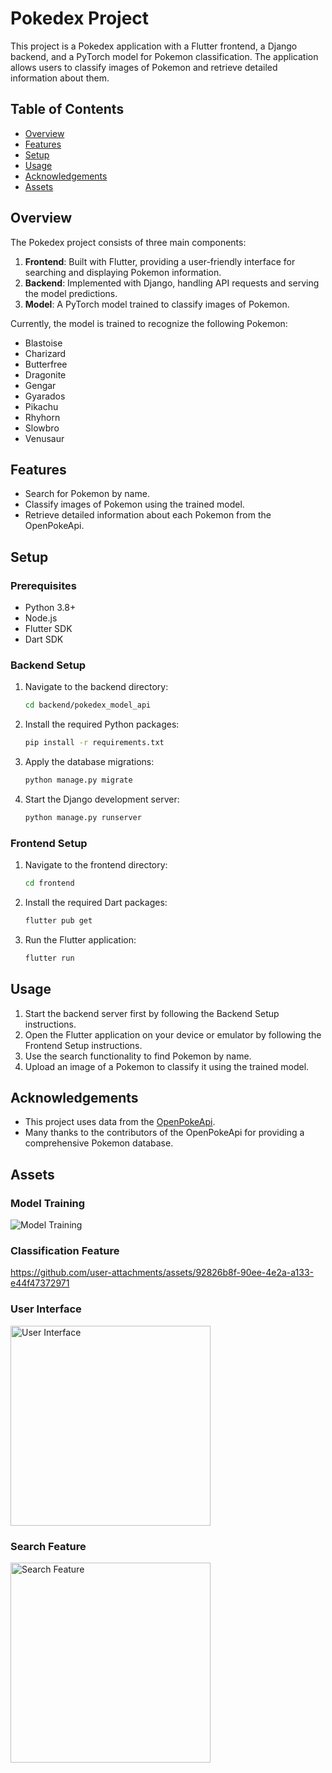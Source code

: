 # Pokedex Project

This project is a Pokedex application with a Flutter frontend, a Django backend, and a PyTorch model for Pokemon classification. The application allows users to classify images of Pokemon and retrieve detailed information about them.

## Table of Contents
- [Overview](#overview)
- [Features](#features)
- [Setup](#setup)
- [Usage](#usage)
- [Acknowledgements](#acknowledgements)
- [Assets](#assets)

## Overview


The Pokedex project consists of three main components:
1. **Frontend**: Built with Flutter, providing a user-friendly interface for searching and displaying Pokemon information.
2. **Backend**: Implemented with Django, handling API requests and serving the model predictions.
3. **Model**: A PyTorch model trained to classify images of Pokemon.

Currently, the model is trained to recognize the following Pokemon: 
- Blastoise
- Charizard
- Butterfree
- Dragonite
- Gengar
- Gyarados
- Pikachu
- Rhyhorn
- Slowbro
- Venusaur

## Features

- Search for Pokemon by name.
- Classify images of Pokemon using the trained model.
- Retrieve detailed information about each Pokemon from the OpenPokeApi.

## Setup

### Prerequisites

- Python 3.8+
- Node.js
- Flutter SDK
- Dart SDK

### Backend Setup

1. Navigate to the backend directory:
    ```sh
    cd backend/pokedex_model_api
    ```

2. Install the required Python packages:
    ```sh
    pip install -r requirements.txt
    ```

3. Apply the database migrations:
    ```sh
    python manage.py migrate
    ```

4. Start the Django development server:
    ```sh
    python manage.py runserver
    ```

### Frontend Setup

1. Navigate to the frontend directory:
    ```sh
    cd frontend
    ```

2. Install the required Dart packages:
    ```sh
    flutter pub get
    ```

3. Run the Flutter application:
    ```sh
    flutter run
    ```

## Usage

1. Start the backend server first by following the Backend Setup instructions.
2. Open the Flutter application on your device or emulator by following the Frontend Setup instructions.
3. Use the search functionality to find Pokemon by name.
4. Upload an image of a Pokemon to classify it using the trained model.

## Acknowledgements

- This project uses data from the [OpenPokeApi](https://pokeapi.co/).
- Many thanks to the contributors of the OpenPokeApi for providing a comprehensive Pokemon database.

## Assets

### Model Training
![Model Training](model/training.png)

### Classification Feature
https://github.com/user-attachments/assets/92826b8f-90ee-4e2a-a133-e44f47372971


### User Interface
<img src="assets/demo_ui.png" alt="User Interface" width="320">

### Search Feature
<img src="assets/demo_search.png" alt="Search Feature" width="320">

